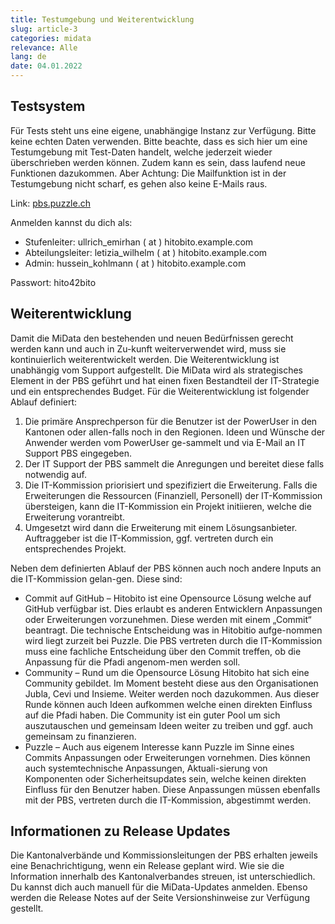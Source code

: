 ```yaml
---
title: Testumgebung und Weiterentwicklung
slug: article-3
categories: midata
relevance: Alle
lang: de
date: 04.01.2022
---
```


## Testsystem

Für Tests steht uns eine eigene, unabhängige Instanz zur Verfügung. Bitte keine echten Daten verwenden. Bitte beachte, dass es sich hier um eine Test­um­gebung mit Test-Daten handelt, welche jederzeit wieder überschrieben werden können. Zudem kann es sein, dass laufend neue Funktionen dazukommen. Aber Achtung: Die Mailfunktion ist in der Testumgebung nicht scharf, es gehen also keine E-Mails raus.

Link: [pbs.puzzle.ch](https://pbs.puzzle.ch/)

Anmelden kannst du dich als:

* Stufenleiter: ullrich_emirhan ( at ) hitobito.example.com
* Abteilungsleiter: letizia_wilhelm ( at ) hitobito.example.com
* Admin: hussein_kohlmann ( at ) hitobito.example.com

Passwort: hito42bito

## Weiterentwicklung

Damit die MiData den bestehenden und neuen Bedürfnissen gerecht werden kann und auch in Zu-kunft weiterverwendet wird, muss sie kontinuierlich weiterentwickelt werden. Die Weiterentwicklung ist unabhängig vom Support aufgestellt. Die MiData wird als strategisches Element in der PBS geführt und hat einen fixen Bestandteil der IT-Strategie und ein entsprechendes Budget.
Für die Weiterentwicklung ist folgender Ablauf definiert: 
1. Die primäre Ansprechperson für die Benutzer ist der PowerUser in den Kantonen oder allen-falls noch in den Regionen. Ideen und Wünsche der Anwender werden vom PowerUser ge-sammelt und via E-Mail an IT Support PBS eingegeben. 
2. Der IT Support der PBS sammelt die Anregungen und bereitet diese falls notwendig auf. 
3. Die IT-Kommission priorisiert und spezifiziert die Erweiterung. Falls die Erweiterungen die Ressourcen (Finanziell, Personell) der IT-Kommission übersteigen, kann die IT-Kommission ein Projekt initiieren, welche die Erweiterung vorantreibt. 
4. Umgesetzt wird dann die Erweiterung mit einem Lösungsanbieter. Auftraggeber ist die IT-Kommission, ggf. vertreten durch ein entsprechendes Projekt. 

Neben dem definierten Ablauf der PBS können auch noch andere Inputs an die IT-Kommission gelan-gen. Diese sind: 
*	Commit auf GitHub – Hitobito ist eine Opensource Lösung welche auf GitHub verfügbar ist. Dies erlaubt es anderen Entwicklern Anpassungen oder Erweiterungen vorzunehmen. Diese werden mit einem „Commit“ beantragt. Die technische Entscheidung was in Hitobitio aufge-nommen wird liegt zurzeit bei Puzzle. Die PBS vertreten durch die IT-Kommission muss eine fachliche Entscheidung über den Commit treffen, ob die Anpassung für die Pfadi angenom-men werden soll. 
*	Community – Rund um die Opensource Lösung Hitobito hat sich eine Community gebildet. Im Moment besteht diese aus den Organisationen Jubla, Cevi und Insieme. Weiter werden noch dazukommen. Aus dieser Runde können auch Ideen aufkommen welche einen direkten Einfluss auf die Pfadi haben. Die Community ist ein guter Pool um sich auszutauschen und gemeinsam Ideen weiter zu treiben und ggf. auch gemeinsam zu finanzieren. 
*	Puzzle – Auch aus eigenem Interesse kann Puzzle im Sinne eines Commits Anpassungen oder Erweiterungen vornehmen. Dies können auch systemtechnische Anpassungen, Aktuali-sierung von Komponenten oder Sicherheitsupdates sein, welche keinen direkten Einfluss für den Benutzer haben. Diese Anpassungen müssen ebenfalls mit der PBS, vertreten durch die IT-Kommission, abgestimmt werden. 


## Informationen zu Release Updates
Die Kantonalverbände und Kommissionsleitungen der PBS erhalten jeweils eine Benachrichtigung, wenn ein Release geplant wird. Wie sie die Information innerhalb des Kantonalverbandes streuen, ist unterschiedlich. Du kannst dich auch manuell für die MiData-Updates anmelden.
Ebenso werden die Release Notes auf der Seite Versionshinweise zur Verfügung gestellt. 

